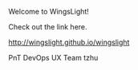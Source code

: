 Welcome to WingsLight!

Check out the link here.

http://wingslight.github.io/wingslight

PnT DevOps UX Team
tzhu
